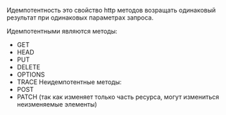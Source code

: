Идемпотентность это свойство http методов возращать одинаковый результат при одинаковых параметрах запроса. 

Идемпотентными являются методы:
- GET
- HEAD
- PUT
- DELETE
- OPTIONS
- TRACE
Неидемпотентные методы:
- POST
- PATCH (так как изменяет только часть ресурса, могут измениться неизменяемые элементы)